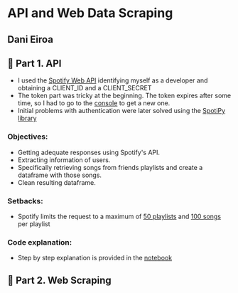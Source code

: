 # API and Web Data Scraping 
## Dani Eiroa


## :musical_note: Part 1. API 
* I used the [Spotify  Web API](https://developer.spotify.com/documentation/web-api/) identifying myself as a developer and obtaining a CLIENT_ID and a CLIENT_SECRET
* The token part was tricky at the beginning. The token expires after some time, so I had to go to the [console](https://developer.spotify.com/console/) to get a new one.
* Initial problems with authentication were later solved using the [SpotiPy library](https://spotipy.readthedocs.io/en/latest/)

### Objectives:
* Getting adequate responses using Spotify's API.
* Extracting information of users.
* Specifically retrieving songs from friends playlists and create a dataframe with those songs.
* Clean resulting dataframe.

### Setbacks:
* Spotify limits the request to a maximum of [50 playlists](https://developer.spotify.com/documentation/web-api/reference/playlists/get-list-users-playlists/) and [100 songs](https://developer.spotify.com/documentation/web-api/reference/playlists/get-playlists-tracks/) per playlist


### Code explanation:
* Step by step explanation is provided in the [notebook](https://github.com/EiroaMD/project-web/blob/master/your-code/API_final_anonymous.ipynb)




## :musical_note: Part 2. Web Scraping